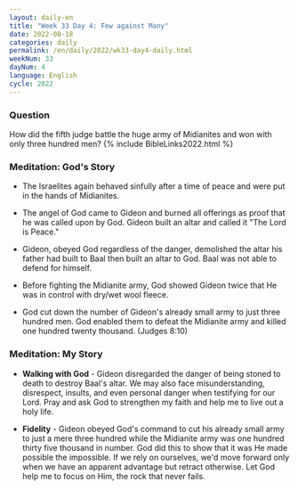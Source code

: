 ```yaml
---
layout: daily-en
title: "Week 33 Day 4: Few against Many"
date: 2022-08-18
categories: daily
permalink: /en/daily/2022/wk33-day4-daily.html
weekNum: 33
dayNum: 4
language: English
cycle: 2022
---
```

### Question     
How did the fifth judge battle the huge army of Midianites and won with only three hundred men?
{% include BibleLinks2022.html %} 

### Meditation: God's Story   
+ The Israelites again behaved sinfully after a time of peace and were put in the hands of Midianites. 

+ The angel of God came to Gideon and burned all offerings as proof that he was called upon by God. Gideon built an altar and called it "The Lord is Peace." 

+ Gideon, obeyed God regardless of the danger, demolished the altar his father had built to Baal then built an altar to God. Baal was not able to defend for himself. 

+ Before fighting the Midianite army, God showed Gideon twice that He was in control with dry/wet wool fleece. 

+ God cut down the number of Gideon's already small army to just three hundred men. God enabled them to defeat the Midianite army and killed one hundred twenty thousand. (Judges 8:10) 

### Meditation: My Story   
+ **Walking with God** - Gideon disregarded the danger of being stoned to death to destroy Baal's altar. We may also face misunderstanding, disrespect, insults, and even personal danger when testifying for our Lord. Pray and ask God to strengthen my faith and help me to live out a holy life. 

+ **Fidelity** - Gideon obeyed God's command to cut his already small army to just a mere three hundred while the Midianite army was one hundred thirty five thousand in number. God did this to show that it was He made possible the impossible. If we rely on ourselves, we'd move forward only when we have an apparent advantage but retract otherwise. Let God help me to focus on Him, the rock that never fails. 
